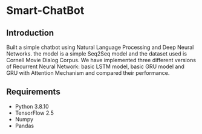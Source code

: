 # Smart-ChatBot
## Introduction
Built a simple chatbot using Natural Language Processing and Deep Neural Networks. the model is a simple Seq2Seq model and the dataset used is Cornell Movie Dialog Corpus. We have implemented three different versions of Recurrent Neural Network: basic LSTM model, basic GRU model and GRU with Attention Mechanism and compared their performance.

## Requirements
- Python 3.8.10
- TensorFlow 2.5
- Numpy
- Pandas
